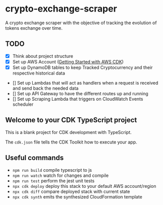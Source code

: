 # crypto-exchange-scraper

A crypto exchange scraper with the objective of tracking the evolution of tokens exchange over time.

## TODO

- [x] Think about project structure
- [x] Set up AWS Account ([Getting Started with AWS CDK](https://docs.aws.amazon.com/cdk/v2/guide/getting_started.html))
- [x] Set up DynamoDB tables to keep Tracked Cryptocurrency and their respective historical data
- [] Set up Lambdas that will act as handlers when a request is received and send back the needed data
- [] Set up API Gateway to have the different routes up and running
- [] Set up Scraping Lambda that triggers on CloudWatch Events scheduler

## Welcome to your CDK TypeScript project

This is a blank project for CDK development with TypeScript.

The `cdk.json` file tells the CDK Toolkit how to execute your app.

## Useful commands

* `npm run build`   compile typescript to js
* `npm run watch`   watch for changes and compile
* `npm run test`    perform the jest unit tests
* `npx cdk deploy`  deploy this stack to your default AWS account/region
* `npx cdk diff`    compare deployed stack with current state
* `npx cdk synth`   emits the synthesized CloudFormation template
